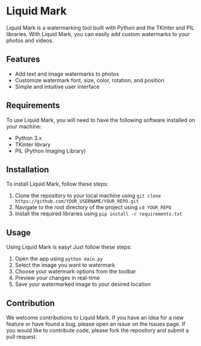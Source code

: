 # Liquid Mark

Liquid Mark is a watermarking tool built with Python and the TKinter and PIL libraries. With Liquid Mark, you can easily add custom watermarks to your photos and videos.

## Features

- Add text and image watermarks to photos
- Customize watermark font, size, color, rotation, and position
- Simple and intuitive user interface

## Requirements

To use Liquid Mark, you will need to have the following software installed on your machine:

- Python 3.x
- TKinter library
- PIL (Python Imaging Library)

## Installation

To install Liquid Mark, follow these steps:

1. Clone the repository to your local machine using `git clone https://github.com/YOUR_USERNAME/YOUR_REPO.git`
2. Navigate to the root directory of the project using `cd YOUR_REPO`
3. Install the required libraries using `pip install -r requirements.txt`

## Usage

Using Liquid Mark is easy! Just follow these steps:

1. Open the app using `python main.py`
2. Select the image you want to watermark
3. Choose your watermark options from the toolbar
4. Preview your changes in real-time
5. Save your watermarked image to your desired location

## Contribution

We welcome contributions to Liquid Mark. If you have an idea for a new feature or have found a bug, please open an issue on the Issues page. If you would like to contribute code, please fork the repository and submit a pull request.
